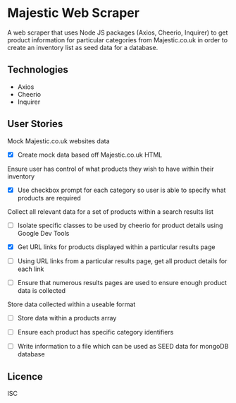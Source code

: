 # Majestic Web Scraper

A web scraper that uses Node JS packages (Axios, Cheerio, Inquirer) to get product information for particular categories from Majestic.co.uk in order to create an inventory list as seed data for a database.

## Technologies

- Axios
- Cheerio
- Inquirer

## User Stories

Mock Majestic.co.uk websites data

- [x] Create mock data based off Majestic.co.uk HTML

Ensure user has control of what products they wish to have within their inventory

- [x] Use checkbox prompt for each category so user is able to specify what products are required

Collect all relevant data for a set of products within a search results list

- [ ] Isolate specific classes to be used by cheerio for product details using Google Dev Tools

- [x] Get URL links for products displayed within a particular results page

- [ ] Using URL links from a particular results page, get all product details for each link

- [ ] Ensure that numerous results pages are used to ensure enough product data is collected

Store data collected within a useable format

- [ ] Store data within a products array

- [ ] Ensure each product has specific category identifiers

- [ ] Write information to a file which can be used as SEED data for mongoDB database

## Licence

ISC
